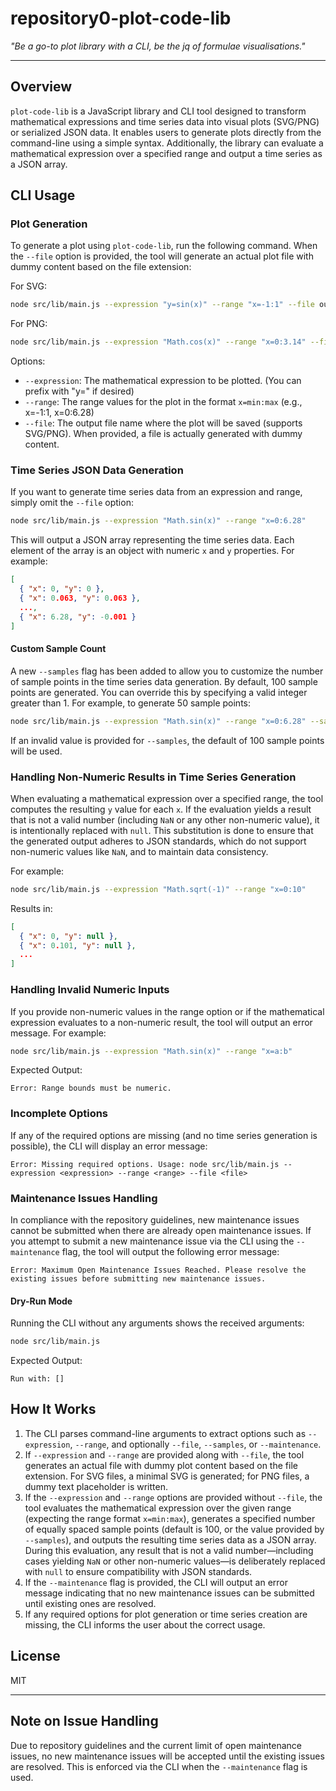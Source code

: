 # repository0-plot-code-lib

_"Be a go-to plot library with a CLI, be the jq of formulae visualisations."_

---

## Overview

`plot-code-lib` is a JavaScript library and CLI tool designed to transform mathematical expressions and time series data into visual plots (SVG/PNG) or serialized JSON data. It enables users to generate plots directly from the command-line using a simple syntax. Additionally, the library can evaluate a mathematical expression over a specified range and output a time series as a JSON array.

## CLI Usage

### Plot Generation

To generate a plot using `plot-code-lib`, run the following command. When the `--file` option is provided, the tool will generate an actual plot file with dummy content based on the file extension:

For SVG:

```bash
node src/lib/main.js --expression "y=sin(x)" --range "x=-1:1" --file output.svg
```

For PNG:

```bash
node src/lib/main.js --expression "Math.cos(x)" --range "x=0:3.14" --file output.png
```

Options:
- `--expression`: The mathematical expression to be plotted. (You can prefix with "y=" if desired)
- `--range`: The range values for the plot in the format `x=min:max` (e.g., x=-1:1, x=0:6.28)
- `--file`: The output file name where the plot will be saved (supports SVG/PNG). When provided, a file is actually generated with dummy content.

### Time Series JSON Data Generation

If you want to generate time series data from an expression and range, simply omit the `--file` option:

```bash
node src/lib/main.js --expression "Math.sin(x)" --range "x=0:6.28"
```

This will output a JSON array representing the time series data. Each element of the array is an object with numeric `x` and `y` properties. For example:

```json
[
  { "x": 0, "y": 0 },
  { "x": 0.063, "y": 0.063 },
  ..., 
  { "x": 6.28, "y": -0.001 }
]
```

#### Custom Sample Count

A new `--samples` flag has been added to allow you to customize the number of sample points in the time series data generation. By default, 100 sample points are generated. You can override this by specifying a valid integer greater than 1. For example, to generate 50 sample points:

```bash
node src/lib/main.js --expression "Math.sin(x)" --range "x=0:6.28" --samples 50
```

If an invalid value is provided for `--samples`, the default of 100 sample points will be used.

### Handling Non-Numeric Results in Time Series Generation

When evaluating a mathematical expression over a specified range, the tool computes the resulting `y` value for each `x`. If the evaluation yields a result that is not a valid number (including `NaN` or any other non-numeric value), it is intentionally replaced with `null`. This substitution is done to ensure that the generated output adheres to JSON standards, which do not support non-numeric values like `NaN`, and to maintain data consistency.

For example:

```bash
node src/lib/main.js --expression "Math.sqrt(-1)" --range "x=0:10"
```

Results in:

```json
[
  { "x": 0, "y": null },
  { "x": 0.101, "y": null },
  ...
]
```

### Handling Invalid Numeric Inputs

If you provide non-numeric values in the range option or if the mathematical expression evaluates to a non-numeric result, the tool will output an error message. For example:

```bash
node src/lib/main.js --expression "Math.sin(x)" --range "x=a:b"
```

Expected Output:

```
Error: Range bounds must be numeric.
```

### Incomplete Options

If any of the required options are missing (and no time series generation is possible), the CLI will display an error message:

```
Error: Missing required options. Usage: node src/lib/main.js --expression <expression> --range <range> --file <file>
```

### Maintenance Issues Handling

In compliance with the repository guidelines, new maintenance issues cannot be submitted when there are already open maintenance issues. If you attempt to submit a new maintenance issue via the CLI using the `--maintenance` flag, the tool will output the following error message:

```
Error: Maximum Open Maintenance Issues Reached. Please resolve the existing issues before submitting new maintenance issues.
```

#### Dry-Run Mode

Running the CLI without any arguments shows the received arguments:

```bash
node src/lib/main.js
```

Expected Output:

```
Run with: []
```

## How It Works

1. The CLI parses command-line arguments to extract options such as `--expression`, `--range`, and optionally `--file`, `--samples`, or `--maintenance`.
2. If `--expression` and `--range` are provided along with `--file`, the tool generates an actual file with dummy plot content based on the file extension. For SVG files, a minimal SVG is generated; for PNG files, a dummy text placeholder is written.
3. If the `--expression` and `--range` options are provided without `--file`, the tool evaluates the mathematical expression over the given range (expecting the range format `x=min:max`), generates a specified number of equally spaced sample points (default is 100, or the value provided by `--samples`), and outputs the resulting time series data as a JSON array. During this evaluation, any result that is not a valid number—including cases yielding `NaN` or other non-numeric values—is deliberately replaced with `null` to ensure compatibility with JSON standards.
4. If the `--maintenance` flag is provided, the CLI will output an error message indicating that no new maintenance issues can be submitted until existing ones are resolved.
5. If any required options for plot generation or time series creation are missing, the CLI informs the user about the correct usage.

## License

MIT

---

## Note on Issue Handling

Due to repository guidelines and the current limit of open maintenance issues, no new maintenance issues will be accepted until the existing issues are resolved. This is enforced via the CLI when the `--maintenance` flag is used.
